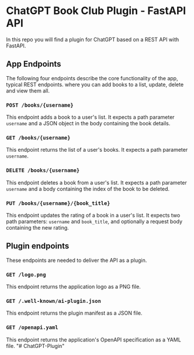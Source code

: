 # ChatGPT Book Club Plugin - FastAPI API

In this repo you will find a plugin for ChatGPT based on a REST API with FastAPI.

## App Endpoints

The following four endpoints describe the core functionality of the app, typical REST endpoints. where you can add books to a list, update, delete and view them all.

### `POST /books/{username}`

This endpoint adds a book to a user's list. It expects a path parameter `username` and a JSON object in the body containing the book details.

### `GET /books/{username}`

This endpoint returns the list of a user's books. It expects a path parameter `username`.

### `DELETE /books/{username}`

This endpoint deletes a book from a user's list. It expects a path parameter `username` and a body containing the index of the book to be deleted.

### `PUT /books/{username}/{book_title}`

This endpoint updates the rating of a book in a user's list. It expects two path parameters: `username` and `book_title`, and optionally a request body containing the new rating.

## Plugin endpoints

These endpoints are needed to deliver the API as a plugin.

### `GET /logo.png`

This endpoint returns the application logo as a PNG file.

### `GET /.well-known/ai-plugin.json`

This endpoint returns the plugin manifest as a JSON file.

### `GET /openapi.yaml`

This endpoint returns the application's OpenAPI specification as a YAML file.
"# ChatGPT-Plugin"
